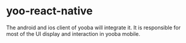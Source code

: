 # yoo-react-native
The  android and ios client of yooba will integrate it. It is responsible for most of the UI display and interaction in yooba mobile.
